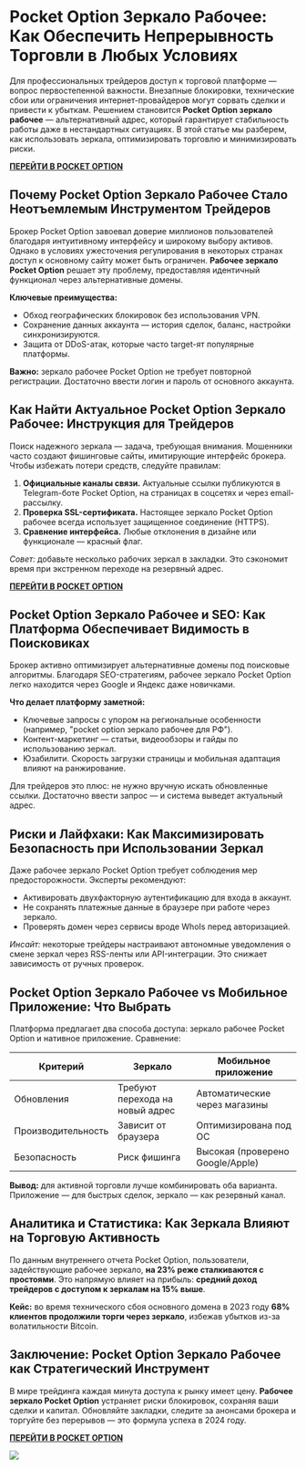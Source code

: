 # Pocket Option Зеркало Рабочее: Как Обеспечить Непрерывность Торговли в Любых Условиях

Для профессиональных трейдеров доступ к торговой платформе — вопрос первостепенной важности. Внезапные блокировки, технические сбои или ограничения интернет-провайдеров могут сорвать сделки и привести к убыткам. Решением становится **Pocket Option зеркало рабочее** — альтернативный адрес, который гарантирует стабильность работы даже в нестандартных ситуациях. В этой статье мы разберем, как использовать зеркала, оптимизировать торговлю и минимизировать риски.

**[ПЕРЕЙТИ В POCKET OPTION](https://clck.ru/3LQJVJ "ПЕРЕЙТИ В POCKET OPTION")**

## Почему Pocket Option Зеркало Рабочее Стало Неотъемлемым Инструментом Трейдеров

Брокер Pocket Option завоевал доверие миллионов пользователей благодаря интуитивному интерфейсу и широкому выбору активов. Однако в условиях ужесточения регулирования в некоторых странах доступ к основному сайту может быть ограничен. **Рабочее зеркало Pocket Option** решает эту проблему, предоставляя идентичный функционал через альтернативные домены.

**Ключевые преимущества:**

- Обход географических блокировок без использования VPN.
- Сохранение данных аккаунта — история сделок, баланс, настройки синхронизируются.
- Защита от DDoS-атак, которые часто target-ят популярные платформы.

**Важно:** зеркало рабочее Pocket Option не требует повторной регистрации. Достаточно ввести логин и пароль от основного аккаунта.

## Как Найти Актуальное Pocket Option Зеркало Рабочее: Инструкция для Трейдеров

Поиск надежного зеркала — задача, требующая внимания. Мошенники часто создают фишинговые сайты, имитирующие интерфейс брокера. Чтобы избежать потери средств, следуйте правилам:

1. **Официальные каналы связи.** Актуальные ссылки публикуются в Telegram-боте Pocket Option, на страницах в соцсетях и через email-рассылку.
2. **Проверка SSL-сертификата.** Настоящее зеркало Pocket Option рабочее всегда использует защищенное соединение (HTTPS).
3. **Сравнение интерфейса.** Любые отклонения в дизайне или функционале — красный флаг.

*Совет:* добавьте несколько рабочих зеркал в закладки. Это сэкономит время при экстренном переходе на резервный адрес.

**[ПЕРЕЙТИ В POCKET OPTION](https://clck.ru/3LQJVJ "ПЕРЕЙТИ В POCKET OPTION")**

## Pocket Option Зеркало Рабочее и SEO: Как Платформа Обеспечивает Видимость в Поисковиках

Брокер активно оптимизирует альтернативные домены под поисковые алгоритмы. Благодаря SEO-стратегиям, рабочее зеркало Pocket Option легко находится через Google и Яндекс даже новичками.

**Что делает платформу заметной:**

- Ключевые запросы с упором на региональные особенности (например, "pocket option зеркало рабочее для РФ").
- Контент-маркетинг — статьи, видеообзоры и гайды по использованию зеркал.
- Юзабилити. Скорость загрузки страницы и мобильная адаптация влияют на ранжирование.

Для трейдеров это плюс: не нужно вручную искать обновленные ссылки. Достаточно ввести запрос — и система выведет актуальный адрес.

## Риски и Лайфхаки: Как Максимизировать Безопасность при Использовании Зеркал

Даже рабочее зеркало Pocket Option требует соблюдения мер предосторожности. Эксперты рекомендуют:

- Активировать двухфакторную аутентификацию для входа в аккаунт.
- Не сохранять платежные данные в браузере при работе через зеркало.
- Проверять домен через сервисы вроде WhoIs перед авторизацией.

*Инсайт:* некоторые трейдеры настраивают автономные уведомления о смене зеркал через RSS-ленты или API-интеграции. Это снижает зависимость от ручных проверок.

## Pocket Option Зеркало Рабочее vs Мобильное Приложение: Что Выбрать

Платформа предлагает два способа доступа: зеркало рабочее Pocket Option и нативное приложение. Сравнение:

| Критерий          | Зеркало                          | Мобильное приложение               |
|--------------------|----------------------------------|-------------------------------------|
| Обновления         | Требуют перехода на новый адрес  | Автоматические через магазины       |
| Производительность | Зависит от браузера             | Оптимизирована под ОС               |
| Безопасность       | Риск фишинга                     | Высокая (проверено Google/Apple)    |

**Вывод:** для активной торговли лучше комбинировать оба варианта. Приложение — для быстрых сделок, зеркало — как резервный канал.

## Аналитика и Статистика: Как Зеркала Влияют на Торговую Активность

По данным внутреннего отчета Pocket Option, пользователи, задействующие рабочее зеркало, **на 23% реже сталкиваются с простоями**. Это напрямую влияет на прибыль: **средний доход трейдеров с доступом к зеркалам на 15% выше**.

**Кейс:** во время технического сбоя основного домена в 2023 году **68% клиентов продолжили торги через зеркало**, избежав убытков из-за волатильности Bitcoin.

## Заключение: Pocket Option Зеркало Рабочее как Стратегический Инструмент

В мире трейдинга каждая минута доступа к рынку имеет цену. **Рабочее зеркало Pocket Option** устраняет риски блокировок, сохраняя ваши сделки и капитал. Обновляйте закладки, следите за анонсами брокера и торгуйте без перерывов — это формула успеха в 2024 году.

**[ПЕРЕЙТИ В POCKET OPTION](https://clck.ru/3LQJVJ "ПЕРЕЙТИ В POCKET OPTION")**

[![](https://i.ibb.co/HTJWyWrC/724f1a850a7df27eb670873eaca58b1e.jpg)](https://clck.ru/3LQJVJ)
